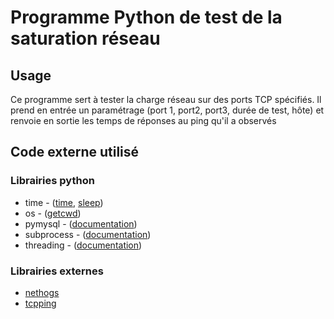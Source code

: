 # Programme Python de test de la saturation réseau

## **Usage**

Ce programme sert à tester la charge réseau sur des ports TCP spécifiés. Il prend en entrée un paramétrage (port 1, port2, port3, durée de test, hôte) et renvoie en sortie les temps de réponses au ping qu'il a observés

## **Code externe utilisé**

### Librairies python

- time - ([time](https://docs.python.org/fr/3/library/time.html), [sleep](https://docs.python.org/fr/3/library/time.html#time.time))
- os - ([getcwd](https://docs.python.org/3/library/os.html#os.getcwd))
- pymysql - ([documentation](https://pypi.org/project/PyMySQL/#documentation))
- subprocess - ([documentation](https://docs.python.org/3/library/subprocess.html))
- threading - ([documentation](https://docs.python.org/3/library/subprocess.html))

### Librairies externes

- [nethogs](https://github.com/raboof/nethogs)
- [tcpping](https://github.com/yantisj/tcpping)
